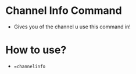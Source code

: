 # Channel Info Command
- Gives you of the channel u use this command in!
# How to use?
- `=channelinfo`